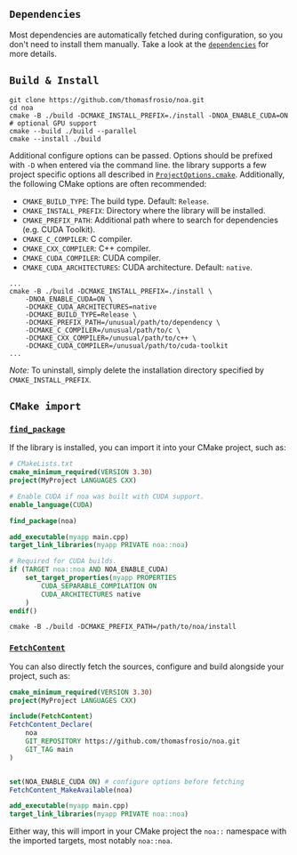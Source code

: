 ## `Dependencies`

Most dependencies are automatically fetched during configuration, so you don't need to install them manually. Take a look at the [`dependencies`](000_dependencies.md) for more details.

## `Build & Install`

```shell
git clone https://github.com/thomasfrosio/noa.git
cd noa
cmake -B ./build -DCMAKE_INSTALL_PREFIX=./install -DNOA_ENABLE_CUDA=ON # optional GPU support
cmake --build ./build --parallel
cmake --install ./build
```

Additional configure options can be passed. Options should be prefixed with `-D` when entered via the command line. the library supports a few project specific options all described in [`ProjectOptions.cmake`](../cmake/ProjectOptions.cmake). Additionally, the following CMake options are often recommended:

- `CMAKE_BUILD_TYPE`: The build type. Default: `Release`.
- `CMAKE_INSTALL_PREFIX`: Directory where the library will be installed.
- `CMAKE_PREFIX_PATH`: Additional path where to search for dependencies (e.g. CUDA Toolkit).
- `CMAKE_C_COMPILER`: C compiler.
- `CMAKE_CXX_COMPILER`: C++ compiler.
- `CMAKE_CUDA_COMPILER`: CUDA compiler.
- `CMAKE_CUDA_ARCHITECTURES`: CUDA architecture. Default: `native`.

```shell
...
cmake -B ./build -DCMAKE_INSTALL_PREFIX=./install \
    -DNOA_ENABLE_CUDA=ON \
    -DCMAKE_CUDA_ARCHITECTURES=native
    -DCMAKE_BUILD_TYPE=Release \
    -DCMAKE_PREFIX_PATH=/unusual/path/to/dependency \
    -DCMAKE_C_COMPILER=/unusual/path/to/c \
    -DCMAKE_CXX_COMPILER=/unusual/path/to/c++ \
    -DCMAKE_CUDA_COMPILER=/unusual/path/to/cuda-toolkit
...
```

_Note:_ To uninstall, simply delete the installation directory specified by `CMAKE_INSTALL_PREFIX`.

## `CMake import`

### [`find_package`](https://cmake.org/cmake/help/latest/command/find_package.html?highlight=find_package)

If the library is installed, you can import it into your CMake project, such as:
```cmake
# CMakeLists.txt
cmake_minimum_required(VERSION 3.30)
project(MyProject LANGUAGES CXX)

# Enable CUDA if noa was built with CUDA support.
enable_language(CUDA)

find_package(noa)

add_executable(myapp main.cpp)
target_link_libraries(myapp PRIVATE noa::noa)

# Required for CUDA builds.
if (TARGET noa::noa AND NOA_ENABLE_CUDA)
    set_target_properties(myapp PROPERTIES
        CUDA_SEPARABLE_COMPILATION ON
        CUDA_ARCHITECTURES native
    )
endif()
```
```shell
cmake -B ./build -DCMAKE_PREFIX_PATH=/path/to/noa/install
```


### [`FetchContent`](https://cmake.org/cmake/help/latest/module/FetchContent.html)

You can also directly fetch the sources, configure and build alongside your project, such as:
```cmake
cmake_minimum_required(VERSION 3.30)
project(MyProject LANGUAGES CXX)

include(FetchContent)
FetchContent_Declare(
    noa
    GIT_REPOSITORY https://github.com/thomasfrosio/noa.git
    GIT_TAG main
)


set(NOA_ENABLE_CUDA ON) # configure options before fetching
FetchContent_MakeAvailable(noa)

add_executable(myapp main.cpp)
target_link_libraries(myapp PRIVATE noa::noa)
```

Either way, this will import in your CMake project the `noa::` namespace with the imported targets, most notably `noa::noa`.
